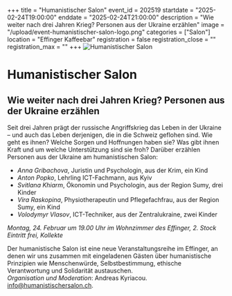 +++
title = "Humanistischer Salon"
event_id = 202519
startdate = "2025-02-24T19:00:00"
enddate = "2025-02-24T21:00:00"
description = "Wie weiter nach drei Jahren Krieg? Personen aus der Ukraine erzählen"
image = "/upload/event-humanistischer-salon-logo.png"
categories = ["Salon"]
location = "Effinger Kaffeebar"
registration = false
registration_close = ""
registration_max = ""
+++
![Humanistischer Salon](/upload/event-humanistischer-salon-logo.png)

# Humanistischer Salon 

## Wie weiter nach drei Jahren Krieg? Personen aus der Ukraine erzählen

Seit drei Jahren prägt der russische Angriffskrieg das Leben in der Ukraine – und auch das Leben derjenigen, die in die Schweiz geflohen sind. Wie geht es ihnen? Welche Sorgen und Hoffnungen haben sie? Was gibt ihnen Kraft und um welche Unterstützung sind sie froh? Darüber erzählen Personen aus der Ukraine am humanistischen Salon:

- *Anna Gribachova*, Juristin und Psychologin, aus der Krim, ein Kind
- *Anton Popko*, Lehrling ICT-Fachmann, aus Kyiv
- *Svitlana Khiarm*, Ökonomin und Psychologin, aus der Region Sumy, drei Kinder
- *Vira Raskopina*, Physiotherapeutin und Pflegefachfrau, aus der Region Sumy, ein Kind
- *Volodymyr Vlasov*, ICT-Techniker, aus der Zentralukraine, zwei Kinder

*Montag, 24. Februar um 19.00 Uhr im Wohnzimmer des Effinger, 2. Stock*    
*Eintritt frei, Kollekte*


Der humanistische Salon ist eine neue Veranstaltungsreihe im Effinger, an denen wir uns zusammen mit eingeladenen Gästen über humanistische Prinzipien wie Menschenwürde, Selbstbestimmung, ethische Verantwortung und Solidarität austauschen. <br/>
_Organisation und Moderation_: Andreas Kyriacou. [info@humanistischersalon.ch](mailto:info@humanistischersalon.ch).
